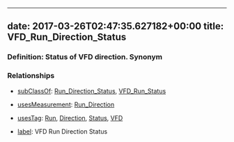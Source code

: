 
---
date: 2017-03-26T02:47:35.627182+00:00
title: VFD_Run_Direction_Status
---
### Definition: Status of VFD direction. Synonym

### Relationships

* [subClassOf](http://www.w3.org/2000/01/rdf-schema#subClassOf): [Run_Direction_Status](https://brickschema.org/schema/1.0/Brick#Run_Direction_Status), [VFD_Run_Status](https://brickschema.org/schema/1.0/Brick#VFD_Run_Status)

* [usesMeasurement](https://brickschema.org/schema/1.0/BrickFrame#usesMeasurement): [Run_Direction](https://brickschema.org/schema/1.0/Brick#Run_Direction)

* [usesTag](https://brickschema.org/schema/1.0/BrickFrame#usesTag): [Run](https://brickschema.org/schema/1.0/BrickTag#Run), [Direction](https://brickschema.org/schema/1.0/BrickTag#Direction), [Status](https://brickschema.org/schema/1.0/BrickTag#Status), [VFD](https://brickschema.org/schema/1.0/BrickTag#VFD)

* [label](http://www.w3.org/2000/01/rdf-schema#label): VFD Run Direction Status
